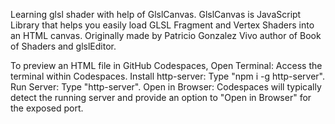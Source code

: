 Learning glsl shader with help of GlslCanvas. GlslCanvas is JavaScript Library that helps you easily load GLSL Fragment and Vertex Shaders into an HTML canvas. Originally made by Patricio Gonzalez Vivo author of Book of Shaders and glslEditor.

To preview an HTML file in GitHub Codespaces, Open Terminal: Access the terminal within Codespaces. Install http-server: Type "npm i -g http-server". Run Server: Type "http-server". Open in Browser: Codespaces will typically detect the running server and provide an option to "Open in Browser" for the exposed port.

